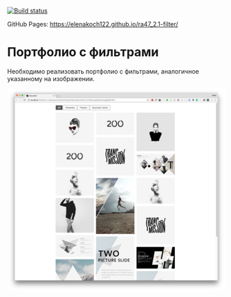 [![Build status](https://ci.appveyor.com/api/projects/status/iw5hfpmk6x9warn3?svg=true)](https://ci.appveyor.com/project/elenakoch122/ra47-2-1-filter)

GitHub Pages:  https://elenakoch122.github.io/ra47_2.1-filter/

Портфолио с фильтрами
===

Необходимо реализовать портфолио с фильтрами, аналогичное указанному на изображении.

![portfolio-all](./assets/portfolio-all.png)
